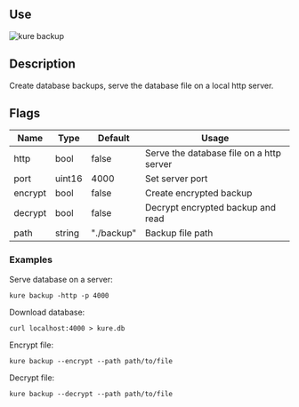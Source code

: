## Use

![kure backup](https://user-images.githubusercontent.com/51374959/98058564-d7508880-1e23-11eb-9407-c323d01f1860.png)

## Description

Create database backups, serve the database file on a local http server.

## Flags

|  Name     |     Type      |    Default    |                  Usage                         |
|-----------|---------------|---------------|------------------------------------------------|
| http      | bool          | false         | Serve the database file on a http server       |
| port      | uint16        | 4000          | Set server port                                |
| encrypt   | bool          | false         | Create encrypted backup                        |
| decrypt   | bool          | false         | Decrypt encrypted backup and read              |
| path      | string        | "./backup"    | Backup file path                               |

### Examples

Serve database on a server:
```
kure backup -http -p 4000
```

Download database:
```
curl localhost:4000 > kure.db
```

Encrypt file:
```
kure backup --encrypt --path path/to/file
```

Decrypt file:
```
kure backup --decrypt --path path/to/file
```